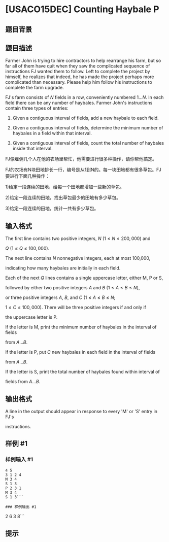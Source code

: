 # [USACO15DEC] Counting Haybale P

## 题目背景



## 题目描述

Farmer John is trying to hire contractors to help rearrange his farm, but so far all of them have quit when they saw the complicated sequence of instructions FJ wanted them to follow.  Left to complete the project by himself, he realizes that indeed, he has made the project perhaps more  complicated than necessary.  Please help him follow his instructions to  complete the farm upgrade.


FJ's farm consists of $N$ fields in a row, conveniently numbered $1 \ldots N$. In each field there can be any number of haybales.  Farmer John's instructions contain three types of entries:

1) Given a contiguous interval of fields, add a new haybale to each field.

2) Given a contiguous interval of fields, determine the minimum number of haybales in a field within that interval.

3) Given a contiguous interval of fields, count the total number of haybales  inside that interval.


FJ像雇佣几个人在他的农场里帮忙，他需要进行很多种操作，请你帮他搞定。

FJ的农场有N块田地排长一行，编号是从1到N的。每一块田地都有很多草包。FJ要进行下面几种操作：

1)给定一段连续的田地，给每一个田地都增加一些新的草包。

2)给定一段连续的田地，找出草包最少的田地有多少草包。

3)给定一段连续的田地，统计一共有多少草包。


## 输入格式

The first line contains two positive integers, $N$ ($1 \leq N \leq 200,000$) and

$Q$ ($1 \leq Q \leq 100,000$).


The next line contains $N$ nonnegative integers, each at most 100,000,

indicating how many haybales are initially in each field.


Each of the next $Q$ lines contains a single uppercase letter, either M, P or S,

followed by either two positive integers $A$ and $B$ ($1 \leq A \leq B \leq N$),

or three positive integers $A$, $B$, and $C$ ($1 \leq A \leq B \leq N$;

$1 \leq C \leq 100,000$).  There will be three positive integers if and only if


the uppercase letter is P.

If the letter is M, print the minimum number of haybales in the interval of fields

from $A \ldots B$.


If the letter is P, put $C$ new haybales in each field in the interval of fields

from $A \ldots B$.


If the letter is S, print the total number of haybales found within interval of

fields from $A \ldots B$.


## 输出格式

A line in the output should appear in response to every 'M' or 'S' entry in FJ's

instructions.


## 样例 #1

### 样例输入 #1
```
4 5
3 1 2 4
M 3 4
S 1 3
P 2 3 1
M 3 4
S 1 3```

### 样例输出 #1

```
2
6
3
8```

## 提示



